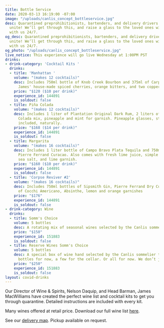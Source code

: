 ```yaml
---
title: Bottle Service
date: 2020-03-13 16:19:00 -07:00
image: "/uploads/canlis_concept_bottleservice.jpg"
desc: Quarantined preprohibitionists, bartenders, and delivery drivers of the world
  unite! We’ll get through this, and raise a glass to the loved ones willing to live
  with us 24/7.
og_desc: Quarantined preprohibitionists, bartenders, and delivery drivers of the world
  unite! We’ll get through this, and raise a glass to the loved ones willing to live
  with us 24/7.
og_photo: "/uploads/canlis_concept_bottleservice.jpg"
live_notice: This experience will go live Wednesday at 1:00PM PST
drinks:
- drink-category: 'Cocktail Kits '
  drinks:
  - title: 'Manhattan '
    volume: "(makes 12 cocktails)"
    desc: Includes 750ml bottle of Knob Creek Bourbon and 375ml of Carpano Antica,
      James' house-made spiced cherries, orange bitters, and two copper garnish picks.
    price: "$120 ($10 per drink)"
    experience_id: 144891
    is_soldout: false
  - title: Piña Colada
    volume: "(makes 12 cocktails)"
    desc: Includes 1 liter of Plantation Original Dark Rum, 2 liters of Canlis Pina
      Colada mix, pineapple and mint for garnish. Pineapple glasses, straws and umbrellas
      included, naturally.
    price: "$168 ($14 per drink)"
    experience_id: 144891
    is_soldout: false
  - title: Margarita
    volume: "(makes 16 cocktails)"
    desc: Includes 1 liter bottle of Campo Bravo Plata Tequila and 750ml bottle of
      Pierre Ferrand Curacao. Also comes with fresh lime juice, simple syrup, Jacobsen
      sea salt, and lime garnish.
    price: "$160 ($10 per drink)"
    experience_id: 144891
    is_soldout: false
  - title: 'Corpse Reviver #2'
    volume: "(makes 16 cocktails)"
    desc: Includes 750ml bottles of Sipsmith Gin, Pierre Ferrand Dry Curacao and 375ml
      of Cocchi Americano, Absinthe, lemon and orange garnishes
    price: "$176"
    experience_id: 144891
    is_soldout: false
- drink-category: Wine
  drinks:
  - title: Somm's Choice
    volume: 5 bottles
    desc: A rotating mix of seasonal wines selected by the Canlis sommelier team.
    price: "$150"
    experience_id: 151883
    is_soldout: false
  - title: Reserve Wines Somm's Choice
    volume: 5 bottles
    desc: A special box of wine hand selected by the Canlis sommelier team. A few
      bottles for now, a few for the cellar. Or all for now. We don’t judge.
    price: "$250"
    experience_id: 151883
    is_soldout: false
layout: covid-drinks
---
```


Our Director of Wine & Spirits, Nelson Daquip, and Head Barman, James MacWilliams have created the perfect wine list and cocktail kits to get you through quarantine. Detailed instructions are included with every kit.

Many wines offered at retail price. Download our full wine list <a target="_blank" href="https://canlis.com/uploads/winelist.pdf">here</a>.

See our [delivery map](/deliverymap). Pickup available on request.
